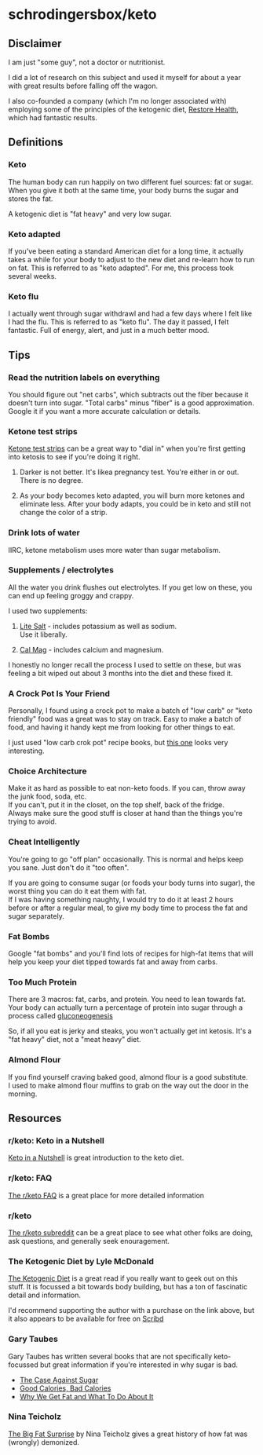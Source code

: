 # schrodingersbox/keto

## Disclaimer

I am just "some guy", not a doctor or nutritionist.  

I did a lot of research on this subject and used it myself for about a year with great results before falling off the wagon.

I also co-founded a company (which I'm no longer associated with) employing some of the principles of the ketogenic diet, 
[Restore Health](http://www.restorehealth.com), which had fantastic results.

## Definitions

### Keto

The human body can run happily on two different fuel sources:  fat or sugar.  
When you give it both at the same time, your body burns the sugar and stores the fat.

A ketogenic diet is "fat heavy" and very low sugar.  

### Keto adapted

If you've been eating a standard American diet for a long time, 
it actually takes a while for your body to adjust to the new diet and re-learn how to run on fat.
This is referred to as "keto adapted".  For me, this process took several weeks.  

### Keto flu

I actually went through sugar withdrawl and had a few days where I felt like I had the flu.
This is referred to as "keto flu".
The day it passed, I felt fantastic.  Full of energy, alert, and just in a much better mood.

## Tips

### Read the nutrition labels on everything

You should figure out "net carbs", which subtracts out the fiber because it doesn't turn into sugar.
"Total carbs" minus "fiber" is a good approximation.  
Google it if you want a more accurate calculation or details.

### Ketone test strips

[Ketone test strips](https://www.amazon.com/s/ref=nb_sb_noss?url=search-alias%3Daps&field-keywords=ketostix)
can be a great way to "dial in" when you're first getting into ketosis to see if you're doing it right.

  1.  Darker is not better.  It's likea pregnancy test.  You're either in or out.  There is no degree.

  2.  As your body becomes keto adapted, you will burn more ketones and eliminate less.  After your body adapts, 
  you could be in keto and still not change the color of a strip.

### Drink lots of water

IIRC, ketone metabolism uses more water than sugar metabolism.  

### Supplements / electrolytes

All the water you drink flushes out electrolytes.  If you get low on these, you can end up feeling groggy and crappy.

I used two supplements:

  1.  [Lite Salt](https://www.amazon.com/Morton-Lite-Salt-Sodium-Table/dp/B0005YM0UY) - includes potassium as well as sodium.  
  Use it liberally.
  
  2.  [Cal Mag](https://www.amazon.com/Amway-Nutrilite-Cal-Mag-tablets/dp/B01N1G6FG9) - includes calcium and magnesium.
  
I honestly no longer recall the process I used to settle on these,
but was feeling a bit wiped out about 3 months into the diet and these fixed it.    

### A Crock Pot Is Your Friend

Personally, I found using a crock pot to make a batch of "low carb" or "keto friendly" food was a great was to stay on track.
Easy to make a batch of food, and having it handy kept me from looking for other things to eat.

I just used "low carb crok pot" recipe books, but 
[this one](https://www.amazon.com/Keto-Crock-Made-Easy-Budget-Friendly-ebook/dp/B0768HGSBT)
looks very interesting.

### Choice Architecture

Make it as hard as possible to eat non-keto foods.  If you can, throw away the junk food, soda, etc.  
If you can't, put it in the closet, on the top shelf, back of the fridge.  
Always make sure the good stuff is closer at hand than the things you're trying to avoid.

### Cheat Intelligently

You're going to go "off plan" occasionally.  This is normal and helps keep you sane.  Just don't do it "too often".

If you are going to consume sugar (or foods your body turns into sugar), the worst thing you can do it eat them with fat.  
If I was having something naughty, I would try to do it at least 2 hours before or after a regular meal, 
to give my body time to process the fat and sugar separately.

### Fat Bombs

Google "fat bombs" and you'll find lots of recipes for high-fat items that will help you keep your diet 
tipped towards fat and away from carbs.

### Too Much Protein

There are 3 macros:  fat, carbs, and protein.  You need to lean towards fat.  
Your body can actually turn a percentage of protein into sugar through a process called
[gluconeogenesis](https://en.wikibooks.org/wiki/Principles_of_Biochemistry/Gluconeogenesis_and_Glycogenesis)

So, if all you eat is  jerky and steaks, you won't actually get int ketosis.  It's a "fat heavy" diet, not a "meat heavy" diet.

### Almond Flour

If you find yourself craving baked good, almond flour is a good substitute.  
I used to make almond flour muffins to grab on the way out the door in the morning.

## Resources

### r/keto: Keto in a Nutshell

[Keto in a Nutshell](https://www.reddit.com/r/keto/wiki/keto_in_a_nutshell) is great introduction to the keto diet.

### r/keto: FAQ

[The r/keto FAQ](https://www.reddit.com/r/keto/wiki/faq) is a great place for more detailed information

### r/keto

[The r/keto subreddit](https://www.reddit.com/r/keto/) can be a great place to see what other folks are doing, 
ask questions, and generally seek enouragement.

### The Ketogenic Diet by Lyle McDonald

[The Ketogenic Diet](https://www.bodyrecomposition.com/the-ketogenic-diet/)
is a great read if you really want to geek out on this stuff.
It is focussed a bit towards body building, but has a ton of fascinatic detail and information.

I'd recommend supporting the author with a purchase on the link above, 
but it also appears to be available for free on 
[Scribd](https://www.scribd.com/document/323019219/2-B-Lyle-McDonald-The-Ketogenic-Diet-pdf)

### Gary Taubes

Gary Taubes has written several books that are not specifically keto-focussed but great information
if you're interested in why sugar is bad.

  * [The Case Against Sugar](https://www.amazon.com/dp/B01DRXCPJ0/)
  * [Good Calories, Bad Calories](https://www.amazon.com/Good-Calories-Bad-Controversial-Science/dp/1400033462)
  * [Why We Get Fat and What To Do About It](https://www.amazon.com/Why-We-Get-Fat-About-ebook/dp/B003WUYOQ6)
  
### Nina Teicholz

[The Big Fat Surprise](https://www.amazon.com/Big-Fat-Surprise-Butter-Healthy-ebook/dp/B00A25FDUA)
by Nina Teicholz gives a great history of how fat was (wrongly) demonized.
